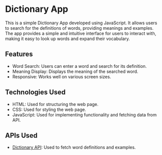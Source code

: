 # Dictionary App
This is a simple Dictionary App developed using JavaScript. It allows users to search for the definitions of words, providing meanings and examples. The app provides a simple and intuitive interface for users to interact with, making it easy to look up words and expand their vocabulary.

## Features
- Word Search: Users can enter a word and search for its definition.
- Meaning Display: Displays the meaning of the searched word.
- Responsive: Works well on various screen sizes.

## Technologies Used
- HTML: Used for structuring the web page.
- CSS: Used for styling the web page.
- JavaScript: Used for implementing functionality and fetching data from API.

## APIs Used
- [Dictionary API](https://dictionaryapi.dev/): Used to fetch word definitions and examples.
